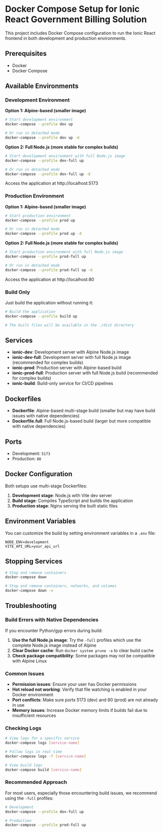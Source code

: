 # Docker Compose Setup for Ionic React Government Billing Solution

This project includes Docker Compose configuration to run the Ionic React frontend in both development and production environments.

## Prerequisites

- Docker
- Docker Compose

## Available Environments

### Development Environment

**Option 1: Alpine-based (smaller image)**
```bash
# Start development environment
docker-compose --profile dev up

# Or run in detached mode
docker-compose --profile dev up -d
```

**Option 2: Full Node.js (more stable for complex builds)**
```bash
# Start development environment with full Node.js image
docker-compose --profile dev-full up

# Or run in detached mode
docker-compose --profile dev-full up -d
```

Access the application at http://localhost:5173

### Production Environment

**Option 1: Alpine-based (smaller image)**
```bash
# Start production environment
docker-compose --profile prod up

# Or run in detached mode
docker-compose --profile prod up -d
```

**Option 2: Full Node.js (more stable for complex builds)**
```bash
# Start production environment with full Node.js image
docker-compose --profile prod-full up

# Or run in detached mode
docker-compose --profile prod-full up -d
```

Access the application at http://localhost:80

### Build Only

Just build the application without running it:

```bash
# Build the application
docker-compose --profile build up

# The built files will be available in the ./dist directory
```

## Services

- **ionic-dev**: Development server with Alpine Node.js image
- **ionic-dev-full**: Development server with full Node.js image (recommended for complex builds)
- **ionic-prod**: Production server with Alpine-based build
- **ionic-prod-full**: Production server with full Node.js build (recommended for complex builds)
- **ionic-build**: Build-only service for CI/CD pipelines

## Dockerfiles

- **Dockerfile**: Alpine-based multi-stage build (smaller but may have build issues with native dependencies)
- **Dockerfile.full**: Full Node.js-based build (larger but more compatible with native dependencies)

## Ports

- Development: `5173`
- Production: `80`

## Docker Configuration

Both setups use multi-stage Dockerfiles:

1. **Development stage**: Node.js with Vite dev server
2. **Build stage**: Compiles TypeScript and builds the application
3. **Production stage**: Nginx serving the built static files

## Environment Variables

You can customize the build by setting environment variables in a `.env` file:

```env
NODE_ENV=development
VITE_API_URL=your_api_url
```

## Stopping Services

```bash
# Stop and remove containers
docker-compose down

# Stop and remove containers, networks, and volumes
docker-compose down -v
```

## Troubleshooting

### Build Errors with Native Dependencies

If you encounter Python/gyp errors during build:

1. **Use the full Node.js image**: Try the `-full` profiles which use the complete Node.js image instead of Alpine
2. **Clear Docker cache**: Run `docker system prune -a` to clear build cache
3. **Check package compatibility**: Some packages may not be compatible with Alpine Linux

### Common Issues

- **Permission issues**: Ensure your user has Docker permissions
- **Hot reload not working**: Verify that file watching is enabled in your Docker environment
- **Port conflicts**: Make sure ports 5173 (dev) and 80 (prod) are not already in use
- **Memory issues**: Increase Docker memory limits if builds fail due to insufficient resources

### Checking Logs

```bash
# View logs for a specific service
docker-compose logs [service-name]

# Follow logs in real-time
docker-compose logs -f [service-name]

# View build logs
docker-compose build [service-name]
```

### Recommended Approach

For most users, especially those encountering build issues, we recommend using the `-full` profiles:

```bash
# Development
docker-compose --profile dev-full up

# Production  
docker-compose --profile prod-full up
```

